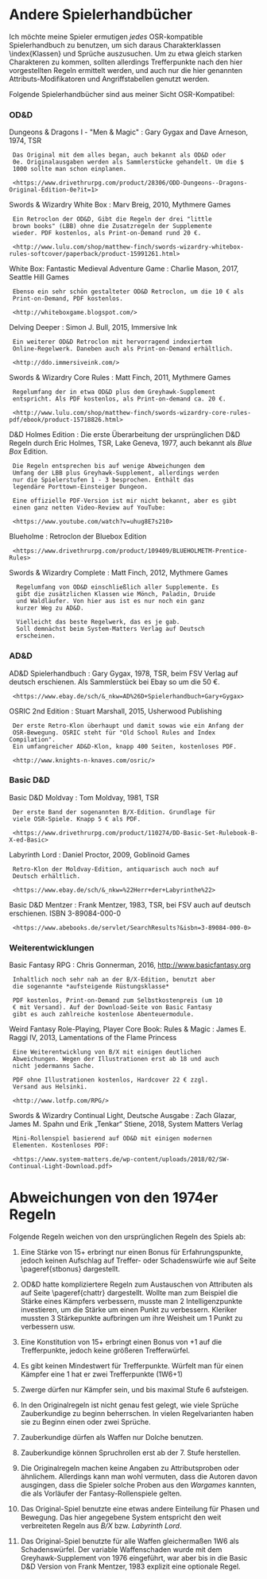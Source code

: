 Andere Spielerhandbücher
========================

Ich möchte meine Spieler ermutigen *jedes* OSR-kompatible
Spielerhandbuch zu benutzen, um sich daraus Charakterklassen
\index{Klassen} und Sprüche auszusuchen. Um zu etwa gleich
starken Charakteren zu kommen, sollten allerdings Trefferpunkte
nach den hier vorgestellten Regeln ermittelt werden, und auch nur
die hier genannten Attributs-Modifikatoren und Angriffstabellen
genutzt werden.

Folgende Spielerhandbücher sind aus meiner Sicht OSR-Kompatibel:


### OD&D

Dungeons & Dragons I - "Men & Magic"
:    Gary Gygax and Dave Arneson, 1974, TSR 
     
     Das Original mit dem alles began, auch bekannt als OD&D oder
     0e. Originalausgaben werden als Sammlerstücke gehandelt. Um die $
     1000 sollte man schon einplanen.

     <https://www.drivethrurpg.com/product/28306/ODD-Dungeons--Dragons-Original-Edition-0e?it=1>


Swords & Wizardry White Box
:    Marv Breig, 2010, Mythmere Games

     Ein Retroclon der OD&D, Gibt die Regeln der drei "little
     brown books" (LBB) ohne die Zusatzregeln der Supplemente 
     wieder. PDF kostenlos, als Print-on-Demand rund 20 €.

     <http://www.lulu.com/shop/matthew-finch/swords-wizardry-whitebox-rules-softcover/paperback/product-15991261.html>

White Box: Fantastic Medieval Adventure Game
:    Charlie Mason, 2017, Seattle Hill Games

     Ebenso ein sehr schön gestalteter OD&D Retroclon, um die 10 € als 
     Print-on-Demand, PDF kostenlos.

     <http://whiteboxgame.blogspot.com/>

Delving Deeper
:    Simon J. Bull, 2015, Immersive Ink

     Ein weiterer OD&D Retroclon mit hervorragend indexiertem
     Online-Regelwerk. Daneben auch als Print-on-Demand erhältlich.

     <http://ddo.immersiveink.com/>

Swords & Wizardry Core Rules
:    Matt Finch, 2011, Mythmere Games

     Regelumfang der in etwa OD&D plus dem Greyhawk-Supplement
     entspricht. Als PDF kostenlos, als Print-on-demand ca. 20 €.

     <http://www.lulu.com/shop/matthew-finch/swords-wizardry-core-rules-pdf/ebook/product-15718826.html>


D&D Holmes Edition
:    Die erste Überarbeitung der ursprünglichen D&D Regeln durch 
     Eric Holmes, TSR, Lake Geneva, 1977,
     auch bekannt als *Blue Box* Edition.

     Die Regeln entsprechen bis auf wenige Abweichungen dem
     Umfang der LBB plus Greyhawk-Supplement, allerdings werden
     nur die Spielerstufen 1 - 3 besprochen. Enthält das
     legendäre Porttown-Einsteiger Dungeon.  

     Eine offizielle PDF-Version ist mir nicht bekannt, aber es gibt
     einen ganz netten Video-Review auf YouTube:
     
     <https://www.youtube.com/watch?v=uhug8E7s210>

Blueholme
:    Retroclon der Bluebox Edition

     <https://www.drivethrurpg.com/product/109409/BLUEHOLMETM-Prentice-Rules>

Swords & Wizardry Complete
:     Matt Finch, 2012, Mythmere Games

      Regelumfang von OD&D einschließlich aller Supplemente. Es
      gibt die zusätzlichen Klassen wie Mönch, Paladin, Druide
      und Waldläufer. Von hier aus ist es nur noch ein ganz
      kurzer Weg zu AD&D.

      Vielleicht das beste Regelwerk, das es je gab.  
      Soll demnächst beim System-Matters Verlag auf Deutsch
      erscheinen.


### AD&D
    
AD&D Spielerhandbuch
:    Gary Gygax, 1978, TSR, beim FSV Verlag auf deutsch
     erschienen. Als Sammlerstück bei Ebay so um die 50 €.    

     <https://www.ebay.de/sch/&_nkw=AD%26D+Spielerhandbuch+Gary+Gygax>

OSRIC 2nd Edition
:    Stuart Marshall, 2015, Usherwood Publishing 

     Der erste Retro-Klon überhaupt und damit sowas wie ein Anfang der 
     OSR-Bewegung. OSRIC steht für "Old School Rules and Index Compilation".
     Ein umfangreicher AD&D-Klon, knapp 400 Seiten, kostenloses PDF.

     <http://www.knights-n-knaves.com/osric/>


### Basic D&D

Basic D&D Moldvay
:    Tom Moldvay, 1981, TSR

     Der erste Band der sogenannten B/X-Edition. Grundlage für
     viele OSR-Spiele. Knapp 5 € als PDF.

     <https://www.drivethrurpg.com/product/110274/DD-Basic-Set-Rulebook-B-X-ed-Basic>

Labyrinth Lord
:    Daniel Proctor, 2009, Goblinoid Games

     Retro-Klon der Moldvay-Edition, antiquarisch auch noch auf
     Deutsch erhältlich.

     <https://www.ebay.de/sch/&_nkw=%22Herr+der+Labyrinthe%22>

Basic D&D Mentzer 
:    Frank Mentzer, 1983, TSR, bei FSV auch auf deutsch
     erschienen. ISBN 3-89084-000-0

     <https://www.abebooks.de/servlet/SearchResults?&isbn=3-89084-000-0> 

### Weiterentwicklungen

Basic Fantasy RPG
:    Chris Gonnerman, 2016, <http://www.basicfantasy.org>

     Inhaltlich noch sehr nah an der B/X-Edition, benutzt aber
     die sogenannte *aufsteigende Rüstungsklasse* 

     PDF kostenlos, Print-on-Demand zum Selbstkostenpreis (um 10
     € mit Versand). Auf der Download-Seite von Basic Fantasy
     gibt es auch zahlreiche kostenlose Abenteuermodule.

Weird Fantasy Role-Playing, Player Core Book: Rules & Magic
:    James E. Raggi IV, 2013, Lamentations of the Flame Princess
    
     Eine Weiterentwicklung von B/X mit einigen deutlichen
     Abweichungen. Wegen der Illustrationen erst ab 18 und auch
     nicht jedermanns Sache.

     PDF ohne Illustrationen kostenlos, Hardcover 22 € zzgl.
     Versand aus Helsinki. 

     <http://www.lotfp.com/RPG/>

Swords & Wizardry Continual Light, Deutsche Ausgabe
:    Zach Glazar, James M. Spahn und Erik „Tenkar“ Stiene, 2018,
     System Matters Verlag

     Mini-Rollenspiel basierend auf OD&D mit einigen modernen
     Elementen. Kostenloses PDF:
     
     <https://www.system-matters.de/wp-content/uploads/2018/02/SW-Continual-Light-Download.pdf>



Abweichungen von den 1974er Regeln
==================================

Folgende Regeln weichen von den ursprünglichen Regeln des Spiels ab: 

1. Eine Stärke von 15+ erbringt nur einen Bonus für
   Erfahrungspunkte, jedoch keinen Aufschlag auf Treffer- oder
   Schadenswürfe wie auf Seite \pageref{stbonus} dargestellt.

1. OD&D hatte kompliziertere Regeln zum Austauschen von Attributen als
   auf Seite \pageref{chattr} dargestellt.
   Wollte man zum Beispiel die Stärke eines Kämpfers verbessern,
   musste man 2 Intelligenzpunkte investieren, um die Stärke um einen
   Punkt zu verbessern. Kleriker mussten 3 Stärkepunkte aufbringen um
   ihre Weisheit um 1 Punkt zu verbessern usw.

2. Eine Konstitution von 15+ erbringt einen Bonus von +1 auf die
   Trefferpunkte, jedoch keine größeren Trefferwürfel.

3. Es gibt keinen Mindestwert für Trefferpunkte. Würfelt man für
   einen Kämpfer eine 1 hat er zwei Trefferpunkte (1W6+1)

1. Zwerge dürfen nur Kämpfer sein, und bis maximal Stufe 6 aufsteigen.

4. In den Originalregeln ist nicht genau fest gelegt, wie viele
   Sprüche Zauberkundige zu beginn beherrschen. In vielen
   Regelvarianten haben sie zu Beginn einen oder zwei Sprüche.

4. Zauberkundige dürfen als Waffen nur Dolche benutzen.

4. Zauberkundige können Spruchrollen erst ab der 7. Stufe herstellen.

5. Die Originalregeln machen keine Angaben zu Attributsproben oder
   ähnlichem. Allerdings kann man wohl vermuten, dass die Autoren
   davon ausgingen, dass die Spieler solche Proben aus den *Wargames*
   kannten, die als Vorläufer der Fantasy-Rollenspiele gelten. 

6. Das Original-Spiel benutzte eine etwas andere Einteilung für Phasen
   und Bewegung. Das hier angegebene System entspricht den weit
   verbreiteten Regeln aus *B/X* bzw. *Labyrinth Lord*.

7. Das Original-Spiel benutzte für alle Waffen gleichermaßen 1W6 als
   Schadenswürfel. Der variable Waffenschaden wurde mit dem
   Greyhawk-Supplement von 1976 eingeführt, war aber bis in die Basic D&D
   Version von Frank Mentzer, 1983 explizit eine optionale Regel.
